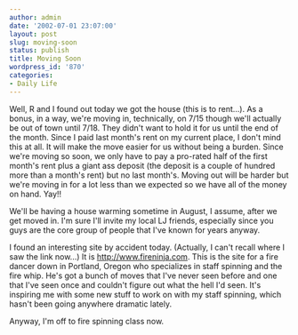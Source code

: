 ```yaml
---
author: admin
date: '2002-07-01 23:07:00'
layout: post
slug: moving-soon
status: publish
title: Moving Soon
wordpress_id: '870'
categories:
- Daily Life
---
```

Well, R and I found out today we got the house (this is to rent...). As a bonus, in a way, we're moving in, technically, on 7/15 though we'll actually be out of town until 7/18. They didn't want to hold it for us until the end of the month. Since I paid last month's rent on my current place, I don't mind this at all. It will make the move easier for us without being a burden. Since we're moving so soon, we only have to pay a pro-rated half of the first month's rent plus a giant ass deposit (the deposit is a couple of hundred more than a month's rent) but no last month's. Moving out will be harder but we're moving in for a lot less than we expected so we have all of the money on hand. Yay!!

We'll be having a house warming sometime in August, I assume, after we get moved in. I'm sure I'll invite my local LJ friends, especially since you guys are the core group of people that I've known for years anyway.

I found an interesting site by accident today. (Actually, I can't recall where I saw the link now...) It is <a href="http://www.fireninja.com/">http://www.fireninja.com</a>. This is the site for a fire dancer down in Portland, Oregon who specializes in staff spinning and the fire whip. He's got a bunch of moves that I've never seen before and one that I've seen once and couldn't figure out what the hell I'd seen. It's inspiring me with some new stuff to work on with my staff spinning, which hasn't been going anywhere dramatic lately.

Anyway, I&apos;m off to fire spinning class now.
